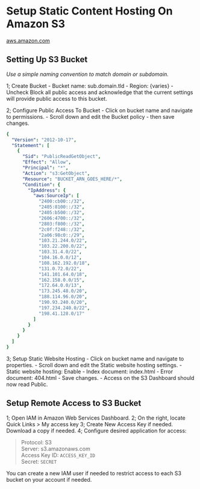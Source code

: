# Setup Static Content Hosting On Amazon S3

[aws.amazon.com](https://s3.console.aws.amazon.com/s3/home)

## Setting Up S3 Bucket

*Use a simple naming convention to match domain or subdomain.*

1; Create Bucket
    - Bucket name: sub.domain.tld
    - Region: {varies}
    - Uncheck Block all public access and acknowledge that the current settings will provide public access to this bucket.

2; Configure Public Access To Bucket
    - Click on bucket name and navigate to permissions.
    - Scroll down and edit the Bucket policy - then save changes.

```yaml
{
  "Version": "2012-10-17",
  "Statement": [
    {
      "Sid": "PublicReadGetObject",
      "Effect": "Allow",
      "Principal": "*",
      "Action": "s3:GetObject",
      "Resource": "BUCKET_ARN_GOES_HERE/*",
      "Condition": {
        "IpAddress": {
          "aws:SourceIp": [
            "2400:cb00::/32",
            "2405:8100::/32",
            "2405:b500::/32",
            "2606:4700::/32",
            "2803:f800::/32",
            "2c0f:f248::/32",
            "2a06:98c0::/29",
            "103.21.244.0/22",
            "103.22.200.0/22",
            "103.31.4.0/22",
            "104.16.0.0/12",
            "108.162.192.0/18",
            "131.0.72.0/22",
            "141.101.64.0/18",
            "162.158.0.0/15",
            "172.64.0.0/13",
            "173.245.48.0/20",
            "188.114.96.0/20",
            "190.93.240.0/20",
            "197.234.240.0/22",
            "198.41.128.0/17"
          ]
        }
      }
    }
  ]
}
```

3; Setup Static Website Hosting
    - Click on bucket name and navigate to properties.
    - Scroll down and edit the Static website hosting settings.
        - Static website hosting: Enable
        - Index document: index.html
        - Error document: 404.html
    - Save changes.
    - Access on the S3 Dashboard should now read Public.

## Setup Remote Access to S3 Bucket

1; Open IAM in Amazon Web Services Dashboard.
2; On the right, locate Quick Links > My access key
3; Create New Access Key if needed. Download a copy if needed.
4; Configure desired application for access:

> Protocol: S3  
> Server: s3.amazonaws.com  
> Access Key ID: `ACCESS_KEY_ID`  
> Secret: `SECRET`  

You can create a new IAM user if needed to restrict access to each S3 bucket on your account if needed.
